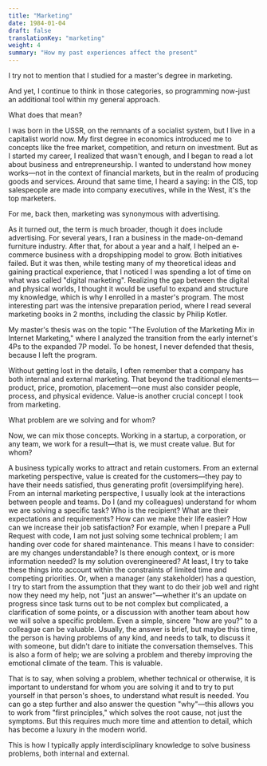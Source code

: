 ```yaml
---
title: "Marketing"
date: 1984-01-04
draft: false
translationKey: "marketing"
weight: 4
summary: "How my past experiences affect the present"
---
```


I try not to mention that I studied for a master's degree in marketing.

And yet, I continue to think in those categories, so programming now-just an additional tool within my general approach.

What does that mean?

I was born in the USSR, on the remnants of a socialist system, but I live in a capitalist world now. My first degree in economics introduced me to concepts like the free market, competition, and return on investment. But as I started my career, I realized that wasn't enough, and I began to read a lot about business and entrepreneurship. I wanted to understand how money works—not in the context of financial markets, but in the realm of producing goods and services. Around that same time, I heard a saying: in the CIS, top salespeople are made into company executives, while in the West, it's the top marketers.

For me, back then, marketing was synonymous with advertising.

As it turned out, the term is much broader, though it does include advertising. For several years, I ran a business in the made-on-demand furniture industry. After that, for about a year and a half, I helped an e-commerce business with a dropshipping model to grow. Both initiatives failed. But it was then, while testing many of my theoretical ideas and gaining practical experience, that I noticed I was spending a lot of time on what was called "digital marketing". Realizing the gap between the digital and physical worlds, I thought it would be useful to expand and structure my knowledge, which is why I enrolled in a master's program. The most interesting part was the intensive preparation period, where I read several marketing books in 2 months, including the classic by Philip Kotler.

My master's thesis was on the topic "The Evolution of the Marketing Mix in Internet Marketing," where I analyzed the transition from the early internet's 4Ps to the expanded 7P model. To be honest, I never defended that thesis, because I left the program.

Without getting lost in the details, I often remember that a company has both internal and external marketing. That beyond the traditional elements—product, price, promotion, placement—one must also consider people, process, and physical evidence. Value-is another crucial concept I took from marketing.

What problem are we solving and for whom?

Now, we can mix those concepts. Working in a startup, a corporation, or any team, we work for a result—that is, we must create value. But for whom?

A business typically works to attract and retain customers. From an external marketing perspective, value is created for the customers—they pay to have their needs satisfied, thus generating profit (oversimplifying here). From an internal marketing perspective, I usually look at the interactions between people and teams. Do I (and my colleagues) understand for whom we are solving a specific task? Who is the recipient? What are their expectations and requirements? How can we make their life easier? How can we increase their job satisfaction? For example, when I prepare a Pull Request with code, I am not just solving some technical problem; I am handing over code for shared maintenance. This means I have to consider: are my changes understandable? Is there enough context, or is more information needed? Is my solution overengineered? At least, I try to take these things into account within the constraints of limited time and competing priorities. Or, when a manager (any stakeholder) has a question, I try to start from the assumption that they want to do their job well and right now they need my help, not "just an answer"—whether it's an update on progress since task turns out to be not complex but complicated, a clarification of some points, or a discussion with another team about how we will solve a specific problem. Even a simple, sincere "how are you?" to a colleague can be valuable. Usually, the answer is brief, but maybe this time, the person is having problems of any kind, and needs to talk, to discuss it with someone, but didn't dare to initiate the conversation themselves. This is also a form of help; we are solving a problem and thereby improving the emotional climate of the team. This is valuable.

That is to say, when solving a problem, whether technical or otherwise, it is important to understand for whom you are solving it and to try to put yourself in that person's shoes, to understand what result is needed. You can go a step further and also answer the question "why"—this allows you to work from "first principles," which solves the root cause, not just the symptoms. But this requires much more time and attention to detail, which has become a luxury in the modern world.

This is how I typically apply interdisciplinary knowledge to solve business problems, both internal and external.
